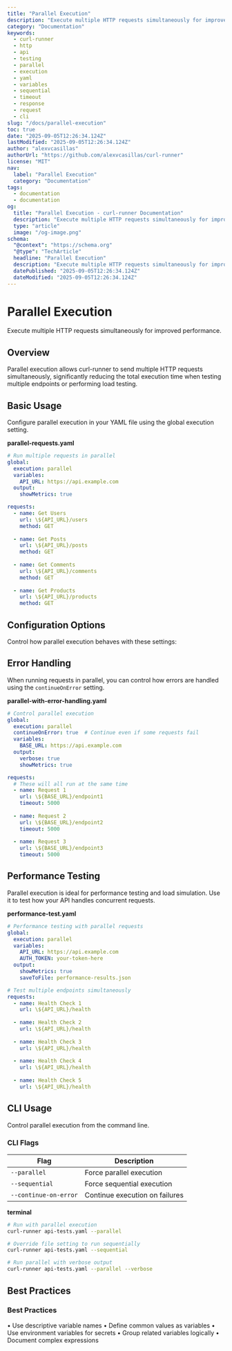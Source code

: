 ```yaml
---
title: "Parallel Execution"
description: "Execute multiple HTTP requests simultaneously for improved performance."
category: "Documentation"
keywords:
  - curl-runner
  - http
  - api
  - testing
  - parallel
  - execution
  - yaml
  - variables
  - sequential
  - timeout
  - response
  - request
  - cli
slug: "/docs/parallel-execution"
toc: true
date: "2025-09-05T12:26:34.124Z"
lastModified: "2025-09-05T12:26:34.124Z"
author: "alexvcasillas"
authorUrl: "https://github.com/alexvcasillas/curl-runner"
license: "MIT"
nav:
  label: "Parallel Execution"
  category: "Documentation"
tags:
  - documentation
  - documentation
og:
  title: "Parallel Execution - curl-runner Documentation"
  description: "Execute multiple HTTP requests simultaneously for improved performance."
  type: "article"
  image: "/og-image.png"
schema:
  "@context": "https://schema.org"
  "@type": "TechArticle"
  headline: "Parallel Execution"
  description: "Execute multiple HTTP requests simultaneously for improved performance."
  datePublished: "2025-09-05T12:26:34.124Z"
  dateModified: "2025-09-05T12:26:34.124Z"
---
```


# Parallel Execution

Execute multiple HTTP requests simultaneously for improved performance.

## Overview

Parallel execution allows curl-runner to send multiple HTTP requests simultaneously, significantly reducing the total execution time when testing multiple endpoints or performing load testing.

## Basic Usage

Configure parallel execution in your YAML file using the global execution setting.

**parallel-requests.yaml**

```yaml
# Run multiple requests in parallel
global:
  execution: parallel
  variables:
    API_URL: https://api.example.com
  output:
    showMetrics: true

requests:
  - name: Get Users
    url: \${API_URL}/users
    method: GET
    
  - name: Get Posts
    url: \${API_URL}/posts
    method: GET
    
  - name: Get Comments
    url: \${API_URL}/comments
    method: GET
    
  - name: Get Products
    url: \${API_URL}/products
    method: GET
```

## Configuration Options

Control how parallel execution behaves with these settings:

## Error Handling

When running requests in parallel, you can control how errors are handled using the `continueOnError` setting.

**parallel-with-error-handling.yaml**

```yaml
# Control parallel execution
global:
  execution: parallel
  continueOnError: true  # Continue even if some requests fail
  variables:
    BASE_URL: https://api.example.com
  output:
    verbose: true
    showMetrics: true

requests:
  # These will all run at the same time
  - name: Request 1
    url: \${BASE_URL}/endpoint1
    timeout: 5000
    
  - name: Request 2
    url: \${BASE_URL}/endpoint2
    timeout: 5000
    
  - name: Request 3
    url: \${BASE_URL}/endpoint3
    timeout: 5000
```

## Performance Testing

Parallel execution is ideal for performance testing and load simulation. Use it to test how your API handles concurrent requests.

**performance-test.yaml**

```yaml
# Performance testing with parallel requests
global:
  execution: parallel
  variables:
    API_URL: https://api.example.com
    AUTH_TOKEN: your-token-here
  output:
    showMetrics: true
    saveToFile: performance-results.json

# Test multiple endpoints simultaneously
requests:
  - name: Health Check 1
    url: \${API_URL}/health
    
  - name: Health Check 2
    url: \${API_URL}/health
    
  - name: Health Check 3
    url: \${API_URL}/health
    
  - name: Health Check 4
    url: \${API_URL}/health
    
  - name: Health Check 5
    url: \${API_URL}/health
```

## CLI Usage

Control parallel execution from the command line.

### CLI Flags

| Flag | Description |
| --- | --- |
| `--parallel` | Force parallel execution |
| `--sequential` | Force sequential execution |
| `--continue-on-error` | Continue execution on failures |

**terminal**

```bash
# Run with parallel execution
curl-runner api-tests.yaml --parallel

# Override file setting to run sequentially
curl-runner api-tests.yaml --sequential

# Run parallel with verbose output
curl-runner api-tests.yaml --parallel --verbose
```

## Best Practices

### Best Practices

• Use descriptive variable names
• Define common values as variables
• Use environment variables for secrets
• Group related variables logically
• Document complex expressions
